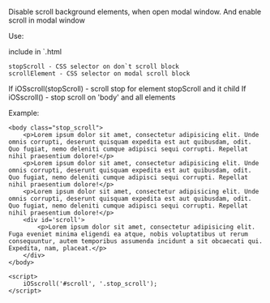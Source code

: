 Disable scroll background elements, when open modal window. And enable scroll in modal window

Use:

include in `.html
<script type="text/javascript" src="js/iOS-scroll.js"></script>

<script>
	iOSscroll(stopScroll, scrollElement);
</script>

	stopScroll - CSS selector on don`t scroll block
	scrollElement - CSS selector on modal scroll block

If iOSscroll(stopScroll) - scroll stop for element stopScroll and it child
If iOSscroll() - stop scroll on 'body' and all elements

Example:

	<body class="stop_scroll">
		<p>Lorem ipsum dolor sit amet, consectetur adipisicing elit. Unde omnis corrupti, deserunt quisquam expedita est aut quibusdam, odit. Quo fugiat, nemo deleniti cumque adipisci sequi corrupti. Repellat nihil praesentium dolore!</p>
		<p>Lorem ipsum dolor sit amet, consectetur adipisicing elit. Unde omnis corrupti, deserunt quisquam expedita est aut quibusdam, odit. Quo fugiat, nemo deleniti cumque adipisci sequi corrupti. Repellat nihil praesentium dolore!</p>
		<p>Lorem ipsum dolor sit amet, consectetur adipisicing elit. Unde omnis corrupti, deserunt quisquam expedita est aut quibusdam, odit. Quo fugiat, nemo deleniti cumque adipisci sequi corrupti. Repellat nihil praesentium dolore!</p>
		<div id='scroll'>
			<p>Lorem ipsum dolor sit amet, consectetur adipisicing elit. Fuga eveniet minima eligendi ea atque, nobis voluptatibus ut rerum consequuntur, autem temporibus assumenda incidunt a sit obcaecati qui. Expedita, nam, placeat.</p>
		</div>
	</body>
	
	<script>
		iOSscroll('#scroll', '.stop_scroll');
	</script>
